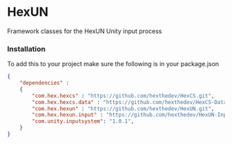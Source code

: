 # HexUN
Framework classes for the HexUN Unity input process

### Installation
To add this to your project make sure the following is in your package.json

```json
{
    "dependencies" : 
    {
        "com.hex.hexcs" : "https://github.com/hexthedev/HexCS.git",
        "com.hex.hexcs.data" : "https://github.com/hexthedev/HexCS-Data.git",
        "com.hex.hexun" : "https://github.com/hexthedev/HexUN.git",
        "com.hex.hexun.input" : "https://github.com/hexthedev/HexUN-Input.git",
        "com.unity.inputsystem": "1.0.1",
    }
}
```